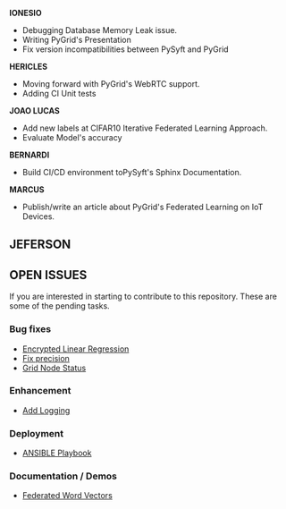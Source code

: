 **IONESIO**
- Debugging Database Memory Leak issue.
- Writing PyGrid's Presentation
- Fix version incompatibilities between PySyft and PyGrid

**HERICLES**
- Moving forward with PyGrid's WebRTC support. 
- Adding CI Unit tests

**JOAO LUCAS**
- Add new labels at CIFAR10 Iterative Federated Learning Approach.
- Evaluate Model's accuracy

**BERNARDI**
- Build CI/CD environment toPySyft's Sphinx Documentation. 

**MARCUS**
- Publish/write an article about PyGrid's Federated Learning on IoT Devices.

**JEFERSON**
- 


## OPEN ISSUES

If you are interested in starting to contribute to this repository. These are some of the pending tasks.

### Bug fixes
- [Encrypted Linear Regression](https://github.com/OpenMined/PyGrid/issues/390)
- [Fix precision](https://github.com/OpenMined/PyGrid/issues/390)
- [Grid Node Status](https://github.com/OpenMined/PyGrid/issues/418)

### Enhancement
- [Add Logging](https://github.com/OpenMined/PyGrid/issues/330)

### Deployment
- [ANSIBLE Playbook](https://github.com/OpenMined/PyGrid/issues/407)

### Documentation / Demos
- [Federated Word Vectors](https://github.com/OpenMined/PyGrid/issues/372)